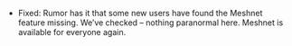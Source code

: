 * Fixed: Rumor has it that some new users have found the Meshnet feature missing. We’ve checked – nothing paranormal here. Meshnet is available for everyone again.

